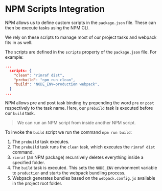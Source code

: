 # NPM Scripts Integration

NPM allows us to define custom scripts in the `package.json` file. These can then be execute tasks using the NPM CLI. 

We rely on these scripts to manage most of our project tasks and webpack fits in as well.

The scripts are defined in the `scripts` property of the `package.json` file. For example:

```json
...
  scripts: {
    "clean": "rimraf dist",
    "prebuild": "npm run clean",
    "build": "NODE_ENV=production webpack",
  }
...
```

NPM allows pre and post task binding by prepending the word `pre` or `post` respectively to the task name. Here, our `prebuild` task is executed before our `build` task. 

> We can run an NPM script from inside another NPM script.

To invoke the `build` script we run the command `npm run build`:

1. The `prebuild` task executes. 
2. The `prebuild` task runs the `clean` task, which executes the `rimraf dist` command. 
3. `rimraf` (an NPM package) recursively deletes everything inside a specified folder.
4. The `build` task is executed. This sets the `NODE_ENV` environment variable to `production` and starts the webpack bundling process.
5. Webpack generates bundles based on the `webpack.config.js` available in the project root folder.
